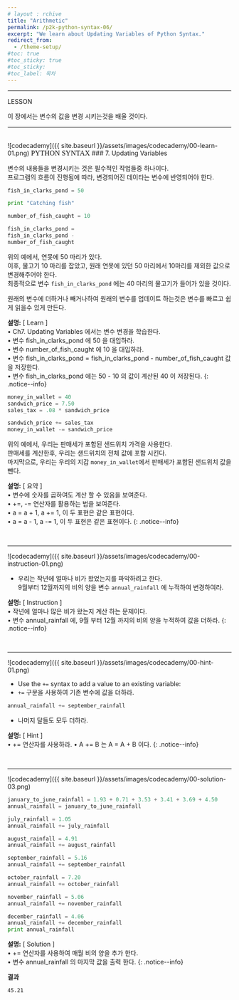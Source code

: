 ```yaml
---
# layout : rchive
title: "Arithmetic"
permalink: /p2k-python-syntax-06/
excerpt: "We learn about Updating Variables of Python Syntax."
redirect_from:
  - /theme-setup/
#toc: true
#toc_sticky: true
#toc_sticky:
#toc_label: 목차
---
```


  
   
<hr style="border: solid 1px #dddddd ;">    
LESSON    

이 장에서는 변수의 값을 변경 시키는것을 배울 것이다.  

<hr style="border: solid 1px #dddddd ;">    
<br>
![codecademy]({{ site.baseurl }}/assets/images/codecademy/00-learn-01.png)    
<font size="3"  face="돋움">PYTHON SYNTAX</font> 
### 7. Updating Variables    

변수의 내용들을 변경시키는 것은 필수적인 작업들중 하나이다.     
프로그램의 흐름이 진행됨에 따라, 변경되어진 데이타는 변수에 반영되어야 한다.    

```python
fish_in_clarks_pond = 50

print "Catching fish"

number_of_fish_caught = 10

fish_in_clarks_pond = 
fish_in_clarks_pond - 
number_of_fish_caught
```

위의 예에서, 연못에 50 마리가 있다.    
이후, 물고기 10 마리를 잡았고, 원래 연못에 있던 50 마리에서 10마리를 제외한 값으로 변경해주어야 한다.    
최종적으로 변수 `fish_in_clarks_pond` 에는 40 마리의 물고기가 들어가 있을 것이다.    

원래의 변수에 더하거나 빼거나하여 원래의 변수를 업데이트 하는것은 변수를 빠르고 쉽게 읽을수 있게 만든다.  

**설명:** [ Learn ]       
• Ch7. Updating Variables 에서는 변수 변경을 학습한다.    
• 변수 fish_in_clarks_pond 에 50 을 대입하라.    
• 변수 number_of_fish_caught 에 10 을 대입하라.    
• 변수 fish_in_clarks_pond = fish_in_clarks_pond - number_of_fish_caught 값을 저장한다.       
• 변수 fish_in_clarks_pond 에는 50 - 10 의 값이 계산된 40 이 저장된다. 
{: .notice--info}


```python
money_in_wallet = 40
sandwich_price = 7.50
sales_tax = .08 * sandwich_price

sandwich_price += sales_tax
money_in_wallet -= sandwich_price
```

위의 예에서, 우리는 판매세가 포함된 샌드위치 가격을 사용한다.    
판매세를 계산한후, 우리는 샌드위치의 전체 값에 포함 시킨다.    
마지막으로, 우리는 우리의 지갑 `money_in_wallet`에서 판매세가 포함된 샌드위치 값을 뺀다.    


**설명:** [ 요약 ]     
• 변수에 숫자를 곱하여도 계산 할 수 있음을 보여준다.     
• +=, -= 연산자를 활용하는 법을 보여준다.     
• a = a + 1, a += 1, 이 두 표현은 같은 표현이다.    
• a = a - 1, a -= 1, 이 두 표현은 같은 표현이다. 
{: .notice--info}


<br>
<hr/>


![codecademy]({{ site.baseurl }}/assets/images/codecademy/00-instruction-01.png)    
* 우리는 작년에 얼마나 비가 왔었는지를 파악하려고 한다.    
  9월부터 12월까지의 비의 양을 변수 `annual_rainfall` 에 누적하여 변경하여라.        

**설명:** [ Instruction ]    
• 작년에 얼마나 많은 비가 왔는지 계산 하는 문제이다.    
• 변수 annual_rainfall 에, 9월 부터 12월 까지의 비의 양을 누적하여 값을 더하라. 
{: .notice--info}


<br>
<hr/>


![codecademy]({{ site.baseurl }}/assets/images/codecademy/00-hint-01.png)    

* Use the `+=` syntax to add a value to an existing variable:
* `+=` 구문을 사용하여 기존 변수에 값을 더하라.       

```python
annual_rainfall += september_rainfall
```

* 나머지 달들도 모두 더하라.    

**설명:** [ Hint ]    
• += 연산자를 사용하라. 
• A += B 는 A = A + B 이다.
{: .notice--info}

<p style="page-break-before: always;"></p>     
<br>
<hr/>

![codecademy]({{ site.baseurl }}/assets/images/codecademy/00-solution-03.png)    

```python
january_to_june_rainfall = 1.93 + 0.71 + 3.53 + 3.41 + 3.69 + 4.50
annual_rainfall = january_to_june_rainfall

july_rainfall = 1.05
annual_rainfall += july_rainfall

august_rainfall = 4.91
annual_rainfall += august_rainfall

september_rainfall = 5.16
annual_rainfall += september_rainfall

october_rainfall = 7.20
annual_rainfall += october_rainfall

november_rainfall = 5.06
annual_rainfall += november_rainfall

december_rainfall = 4.06
annual_rainfall += december_rainfall
print annual_rainfall
```

**설명:** [ Solution ]    
• += 연산자를 사용하여 매월 비의 양을 추가 한다.     
• 변수 annual_rainfall 의 마지막 값을 출력 한다. 
{: .notice--info}


**결과**     
``` 
45.21
```   
